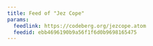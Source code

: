 ```yaml
---
title: Feed of "Jez Cope"
params:
  feedlink: https://codeberg.org/jezcope.atom
  feedid: ebb4696190b9a56f1f6d0b9698165475
---
```

